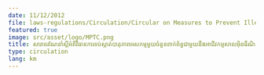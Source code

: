 ```yaml
---
date: 11/12/2012
file: laws-regulations/Circulation/Circular on Measures to Prevent Illegal activities Related to the Internet cafe business.pdf
featured: true
image: src/asset/logo/MPTC.png
title: សារាចរណែនាំស្តីអំពីវិធានការទប់ស្កាត់បាតុភាពអសកម្មមួយចំនួនពាក់ព័ន្ធជាមួយនឹងអាជីវកម្មសាលអ៊ិនធឺណិតកាហ្វេ
type: circulation
lang: km
---
```

